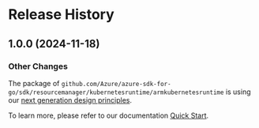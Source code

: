 # Release History

## 1.0.0 (2024-11-18)
### Other Changes

The package of `github.com/Azure/azure-sdk-for-go/sdk/resourcemanager/kubernetesruntime/armkubernetesruntime` is using our [next generation design principles](https://azure.github.io/azure-sdk/general_introduction.html).

To learn more, please refer to our documentation [Quick Start](https://aka.ms/azsdk/go/mgmt).